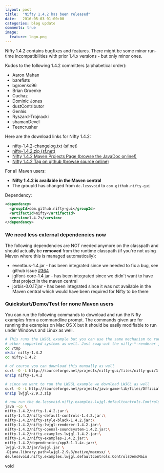 ```yaml
---
layout: post
title:  "Nifty 1.4.2 has been released"
date:   2016-05-03 01:00:00
categories: blog update
comments: true
image:
  feature: logo.png
---
```

Nifty 1.4.2 contains bugfixes and features. There might be some minor run-time incompatibilities with prior 1.4.x versions - but only minor ones.

Kudos to the following 1.4.2 committers (alphabetical order):

* Aaron Mahan
* barefists
* bgroenks96
* Brian Groenke
* Cuchaz
* Dominic Jones
* dustContributor
* Genhis
* Ryszard-Trojnacki
* shamanDevel
* Teencrusher

Here are the download links for Nifty 1.4.2:

* [nifty-1.4.2-changelog.txt (sf.net)](http://sourceforge.net/projects/nifty-gui/files/nifty-gui/1.4.2/nifty-1.4.2-changelog.txt/download)
* [nifty-1.4.2.zip (sf.net)](http://sourceforge.net/projects/nifty-gui/files/nifty-gui/1.4.2/nifty-1.4.2.zip/download)
* [Nifty 1.4.2 Maven Projects Page (browse the JavaDoc online!)](http://nifty-gui.sourceforge.net/projects/1.4.2/index.html)
* [Nifty 1.4.2 Tag on github (browse source online)](https://github.com/void256/nifty-gui/tree/nifty-main-1.4.2)

For all Maven users:

* **Nifty 1.4.2 is available in the Maven central**
* The groupId has changed from `de.lessvoid` to `com.github.nifty-gui`

Dependency:
```xml
<dependency>
  <groupId>com.github.nifty-gui</groupId>
  <artifactId>nifty</artifactId>
  <version>1.4.2</version>
</dependency>
```

### We need less external dependencies now

The following dependencies are NOT needed anymore on the classpath and should actually be **removed** from the runtime classpath (if you're not using Maven where this is managed automatically):

* eventbus-1.4.jar - has been integrated since we needed to fix a bug, see github issue [#364](https://github.com/nifty-gui/nifty-gui/issues/364)
* jglfont-core-1.4.jar - has been integrated since we didn't want to have that project in the maven central
* jorbis-0.0.17.jar - has been integrated since it was not available in the Maven central which would have been required for Nifty to be there

### Quickstart/Demo/Test for none Maven users

You can run the following commands to download and run the Nifty examples from a commandline prompt. The commands given are for running the examples on Mac OS X but it should be easily modifiable to run under Windows and Linux as well.

```bash
# This runs the LWJGL example but you can use the same mechanism to run the examples for the
# other supported systems as well. Just swap-out the nifty-*-renderer jar.
cd /tmp
mkdir nifty-1.4.2
cd nifty-1.4.2

# of course you can download this manually as well
curl -O -L http://sourceforge.net/projects/nifty-gui/files/nifty-gui/1.4.2/nifty-1.4.2.zip
unzip nifty-1.4.2

# since we want to run the LWJGL example we download LWJGL as well
curl -O -L http://sourceforge.net/projects/java-game-lib/files/Official%20Releases/LWJGL%202.9.3/lwjgl-2.9.3.zip
unzip lwjgl-2.9.3.zip

# now run the de.lessvoid.nifty.examples.lwjgl.defaultcontrols.ControlsDemoMain example using lwjgl
java -cp \
nifty-1.4.2/nifty-1.4.2.jar:\
nifty-1.4.2/nifty-default-controls-1.4.2.jar:\
nifty-1.4.2/nifty-style-black-1.4.2.jar:\
nifty-1.4.2/nifty-lwjgl-renderer-1.4.2.jar:\
nifty-1.4.2/nifty-openal-soundsystem-1.4.2.jar:\
nifty-1.4.2/nifty-examples-lwjgl-1.4.2.jar:\
nifty-1.4.2/nifty-examples-1.4.2.jar:\
nifty-1.4.2/dependencies/xpp3-1.1.4c.jar:\
lwjgl-2.9.3/jar/lwjgl.jar \
-Djava.library.path=lwjgl-2.9.3/native/macosx/ \
de.lessvoid.nifty.examples.lwjgl.defaultcontrols.ControlsDemoMain
```

void
